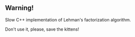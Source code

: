 Warning!
------------------------------
Slow C++ implementation of Lehman's factorization algorithm.

Don't use it, please, save the kittens!
